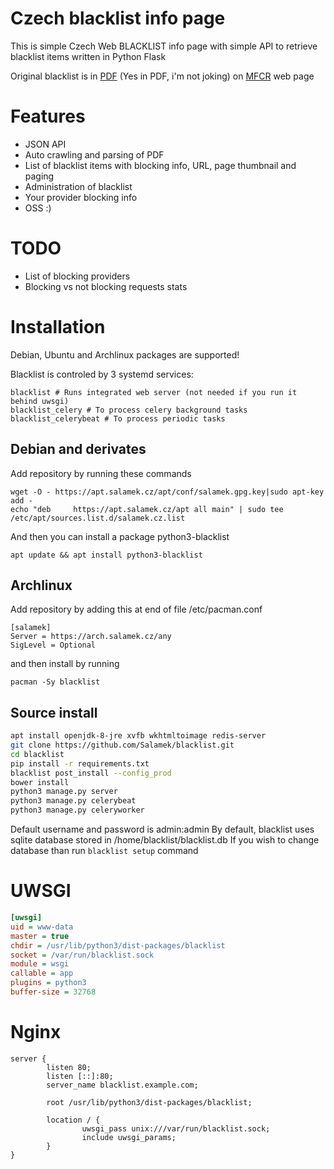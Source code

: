 # Czech blacklist info page

This is simple Czech Web BLACKLIST info page with simple API to retrieve blacklist items written in Python Flask

Original blacklist is in [PDF](http://www.mfcr.cz/assets/cs/media/Zverejnovane-udaje-ze-Seznamu-nepovolenych-internetovych-her_v1.pdf) (Yes in PDF, i'm not joking) on [MFCR](http://www.mfcr.cz/cs/soukromy-sektor/hazardni-hry/seznam-nepovolenych-internetovych-her/2017/zverejnovane-udaje-ze-seznamu-nepovoleny-29270) web page

# Features

* JSON API
* Auto crawling and parsing of PDF
* List of blacklist items with blocking info, URL, page thumbnail and paging
* Administration of blacklist
* Your provider blocking info
* OSS :)

# TODO

* List of blocking providers
* Blocking vs not blocking requests stats

# Installation

Debian, Ubuntu and Archlinux packages are supported!

Blacklist is controled by 3 systemd services:
```
blacklist # Runs integrated web server (not needed if you run it behind uwsgi)
blacklist_celery # To process celery background tasks
blacklist_celerybeat # To process periodic tasks
```

## Debian and derivates

Add repository by running these commands

```
wget -O - https://apt.salamek.cz/apt/conf/salamek.gpg.key|sudo apt-key add -
echo "deb     https://apt.salamek.cz/apt all main" | sudo tee /etc/apt/sources.list.d/salamek.cz.list
```

And then you can install a package python3-blacklist

```
apt update && apt install python3-blacklist
```

## Archlinux

Add repository by adding this at end of file /etc/pacman.conf

```
[salamek]
Server = https://arch.salamek.cz/any
SigLevel = Optional
```

and then install by running

```
pacman -Sy blacklist
```

## Source install

```bash
apt install openjdk-8-jre xvfb wkhtmltoimage redis-server
git clone https://github.com/Salamek/blacklist.git
cd blacklist
pip install -r requirements.txt
blacklist post_install --config_prod
bower install
python3 manage.py server
python3 manage.py celerybeat
python3 manage.py celeryworker
```


Default username and password is admin:admin
By default, blacklist uses sqlite database stored in /home/blacklist/blacklist.db
If you wish to change database than run `blacklist setup` command



# UWSGI

```ini
[uwsgi]
uid = www-data
master = true
chdir = /usr/lib/python3/dist-packages/blacklist
socket = /var/run/blacklist.sock
module = wsgi
callable = app
plugins = python3
buffer-size = 32768
```

# Nginx

```
server {
        listen 80;
        listen [::]:80;
        server_name blacklist.example.com;

        root /usr/lib/python3/dist-packages/blacklist;

        location / {
                uwsgi_pass unix:///var/run/blacklist.sock;
                include uwsgi_params;
        }
}

```
